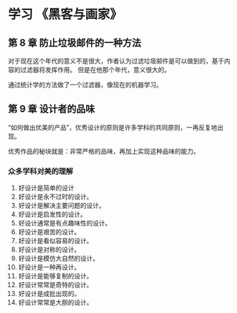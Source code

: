 # 学习 《黑客与画家》

## 第 8 章 防止垃圾邮件的一种方法

对于现在这个年代的意义不是很大，作者认为过滤垃圾邮件是可以做到的，基于内容的过滤器将发挥作用。 但是在他那个年代，意义很大的。

通过统计学的方法做了一个过滤器，像现在的机器学习。

## 第 9 章 设计者的品味

“如何做出优美的产品”，优秀设计的原则是许多学科的共同原则，一再反复地出现。

优秀作品的秘块就是：非常严格的品味，再加上实现这种品味的能力。

### 众多学科对美的理解

1. 好设计是简单的设计
2. 好设计是永不过时的设计。
3. 好设计是解决主要问题的设计。
4. 好设计是启发性的设计。
5. 好设计通常是有点趣味性的设计。
6. 好设计是艰苦的设计。
7. 好设计是看似容易的设计。
8. 好设计是对称的设计。
9. 好设计是模仿大自然的设计。
10. 好设计是一种再设计。
11. 好设计是能够复制的设计。
12. 好设计常常是奇特的设计。
13. 好设计是成批出现的。
14. 好设计常常是大胆的设计。
